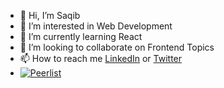 - 👋 Hi, I’m Saqib
- 👀 I’m interested in Web Development
- 🌱 I’m currently learning React
- 💞️ I’m looking to collaborate on Frontend Topics
- 📫 How to reach me [LinkedIn](https://www.linkedin.com/in/iamsaqib24/) or [Twitter](https://twitter.com/iamsaqib24)
- [![Peerlist](https://github-readme-badge.peerlist.io/api/iamsaqib24?style=social)](https://peerlist.io/iamsaqib24)

<!---
iamsaqib24/iamsaqib24 is a ✨ special ✨ repository because its `README.md` (this file) appears on your GitHub profile.
You can click the Preview link to take a look at your changes.
--->

